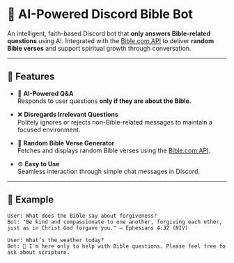 # 📖 AI-Powered Discord Bible Bot

An intelligent, faith-based Discord bot that **only answers Bible-related questions** using AI. Integrated with the [Bible.com API](https://www.bible.com/) to deliver **random Bible verses** and support spiritual growth through conversation.

---

## 🙏 Features

- 🤖 **AI-Powered Q&A**  
  Responds to user questions **only if they are about the Bible**.

- ❌ **Disregards Irrelevant Questions**  
  Politely ignores or rejects non-Bible-related messages to maintain a focused environment.

- 📖 **Random Bible Verse Generator**  
  Fetches and displays random Bible verses using the [Bible.com API](https://www.bible.com/).

- ⚙️ **Easy to Use**  
  Seamless interaction through simple chat messages in Discord.

---

## 📸 Example

```plaintext
User: What does the Bible say about forgiveness?
Bot: "Be kind and compassionate to one another, forgiving each other, just as in Christ God forgave you." — Ephesians 4:32 (NIV)

User: What’s the weather today?
Bot: 🙏 I'm here only to help with Bible questions. Please feel free to ask about scripture.
